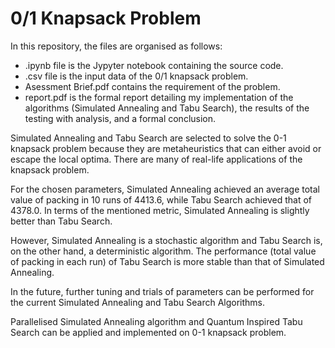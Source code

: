 # 0/1 Knapsack Problem

In this repository, the files are organised as follows:
- .ipynb file is the Jypyter notebook containing the source code.
- .csv file is the input data of the 0/1 knapsack problem.
- Asessment Brief.pdf contains the requirement of the problem.
- report.pdf is the formal report detailing my implementation of the algorithms (Simulated Annealing and Tabu Search), the results of the  testing with analysis, and a formal conclusion. 

Simulated Annealing and Tabu Search are selected to solve the 0-1 knapsack problem because they are metaheuristics that can either avoid or escape the local optima. There are many of real-life applications of the knapsack problem.

For the chosen parameters, Simulated Annealing achieved an average total value of packing in 10 runs of 4413.6, while Tabu Search achieved that of 4378.0. In terms of the mentioned metric, Simulated Annealing is slightly better than Tabu Search. 

However, Simulated Annealing is a stochastic algorithm and Tabu Search is, on the other hand, a deterministic algorithm. The performance (total value of packing in each run) of Tabu Search is more stable than that of Simulated Annealing. 

In the future, further tuning and trials of parameters can be performed for the current Simulated Annealing and Tabu Search Algorithms. 

Parallelised Simulated Annealing algorithm and Quantum Inspired Tabu Search can be applied and implemented on 0-1 knapsack problem.

